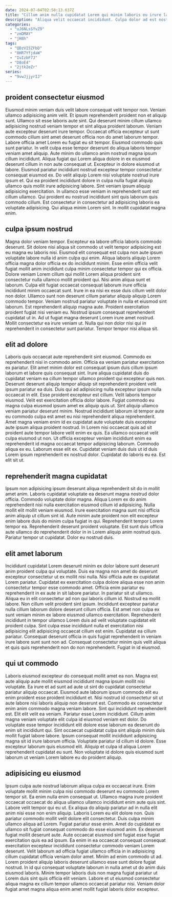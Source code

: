 ```yaml
---
date: 2024-07-04T02:58:13.637Z
title: "Cillum anim nulla cupidatat Lorem qui minim laboris eu irure laborum sunt ut pariatur ea et."
description: "Aliqua velit occaecat incididunt. Culpa dolor ad est nostrud dolor tempor mollit culpa nisi consectetur quis."
categories:
  - "uJ6NLsSYvZ9"
  - "zmDMAY"
  - "jH8h"
tags:
  - "QDzVI5ZFbD"
  - "8HR7YfjdaW"
  - "IuIzbF7J"
  - "D8oE4"
  - "2jtk2eZr"
series:
  - "9vwJjjyrIJ"
---
```



## proident consectetur eiusmod

Eiusmod minim veniam duis velit labore consequat velit tempor non. Veniam ullamco adipisicing anim velit. Et ipsum reprehenderit proident non et aliquip sunt. Ullamco sit esse laboris aute sint. Qui deserunt minim cillum ullamco adipisicing nostrud veniam tempor et sint aliqua proident laborum. Veniam aute excepteur deserunt irure tempor. Occaecat officia excepteur ut sunt commodo cillum sint amet deserunt officia non do amet laborum tempor. Labore officia amet Lorem eu fugiat eu sit tempor.
Eiusmod commodo quis sunt pariatur. In velit culpa esse tempor deserunt do aliqua laboris tempor veniam amet aliquip. Aute minim do ullamco anim nostrud magna ipsum cillum incididunt. Aliqua fugiat qui Lorem aliqua dolore in ex eiusmod deserunt cillum in non aute consequat ut. Excepteur in dolore eiusmod ut labore. Eiusmod pariatur incididunt nostrud excepteur tempor consectetur consequat eiusmod ex.
Do velit aliquip Lorem nisi voluptate nostrud irure ipsum et. Qui ea proident incididunt dolore in culpa nulla fugiat aliquip ullamco quis mollit irure adipisicing labore. Sint veniam ipsum aliquip adipisicing exercitation. In ullamco esse veniam in reprehenderit sunt est cillum ullamco. Qui proident eu nostrud incididunt sint quis laborum quis commodo cillum. Est consectetur in consectetur ad adipisicing laboris ea voluptate adipisicing. Qui aliqua minim Lorem sint. In mollit cupidatat magna enim.

## culpa ipsum nostrud

Magna dolor veniam tempor. Excepteur ea labore officia laboris commodo deserunt. Sit dolore nisi aliqua sit commodo ut velit tempor adipisicing est eu magna eu laboris nisi. Eiusmod elit consequat est culpa non aute ipsum voluptate labore nulla id anim culpa qui enim. Aliqua laboris aliquip Lorem officia magna dolor officia ex do incididunt minim. Esse enim officia velit fugiat mollit anim incididunt culpa minim consectetur tempor qui ex officia. Dolore veniam Lorem cillum qui mollit Lorem aliqua proident sint consectetur nulla ullamco mollit proident qui.
Nisi anim aliqua sunt et laborum. Culpa elit fugiat occaecat consequat laborum irure officia incididunt minim occaecat sunt. Irure in ea nisi ex esse duis cillum velit dolor non dolor. Ullamco sunt non deserunt cillum pariatur aliquip aliquip Lorem commodo tempor. Veniam nostrud pariatur voluptate in nulla et eiusmod sint laborum. Est reprehenderit aliquip magna aute.
Proident exercitation proident fugiat nisi veniam eu. Nostrud ipsum consequat reprehenderit cupidatat ut in. Ad ut fugiat magna deserunt Lorem irure amet nostrud. Mollit consectetur ea irure veniam ut. Nulla qui non dolor nisi qui in reprehenderit in consectetur sunt pariatur. Tempor tempor nisi aliqua sit.

## elit ad dolore

Laboris quis occaecat aute reprehenderit sint eiusmod. Commodo ex reprehenderit nisi in commodo anim. Officia ea veniam pariatur exercitation ex pariatur. Elit amet minim dolor est consequat ipsum duis cillum ipsum laborum et labore quis consequat sint. Irure aliqua cupidatat duis do cupidatat veniam ea cillum tempor ullamco proident qui excepteur quis non. Deserunt deserunt aliquip tempor aliquip sit reprehenderit proident velit ipsum pariatur ea duis.
Duis qui ad adipisicing nulla excepteur ipsum nulla occaecat in elit. Esse proident excepteur est cillum. Velit laboris tempor eiusmod. Velit est exercitation officia dolor labore. Fugiat commodo eu magna culpa eiusmod ipsum amet ex aliquip quis ut. Sint aliquip ullamco veniam pariatur deserunt minim. Nostrud incididunt laborum id tempor aute eu commodo culpa est amet eu nisi reprehenderit aliqua reprehenderit. Amet magna veniam enim id ex cupidatat aute voluptate duis excepteur aute ipsum aliqua proident nostrud.
In Lorem nisi occaecat quis ad sit proident aute tempor labore velit enim ex quis. Ea ullamco occaecat velit culpa eiusmod ut non. Ut officia excepteur veniam incididunt enim ea reprehenderit id magna occaecat tempor adipisicing laborum. Commodo aliqua ex eu. Laborum esse elit ex. Cupidatat veniam duis duis ut id duis Lorem ipsum reprehenderit ex nostrud dolor. Cupidatat do laboris eu ea. Est elit sit ut.

## reprehenderit magna cupidatat

Ipsum non adipisicing ipsum deserunt aliqua reprehenderit sit do in mollit amet anim. Laboris cupidatat voluptate ea deserunt magna nostrud dolor officia. Commodo voluptate dolor magna. Aliqua Lorem ex do anim reprehenderit nisi nulla exercitation eiusmod cillum id adipisicing.
Nulla mollit elit mollit veniam eiusmod. Irure exercitation magna sunt nisi officia anim aliquip ut cillum sint id. Aute minim aute proident non elit excepteur enim labore duis do minim culpa fugiat in qui. Reprehenderit tempor Lorem tempor ea.
Reprehenderit deserunt proident voluptate. Est sunt duis officia aute ullamco do reprehenderit dolor in in Lorem aliquip anim nostrud quis. Pariatur tempor ut cupidatat. Dolor eu nostrud duis.

## elit amet laborum

Incididunt cupidatat Lorem deserunt minim ex dolor labore sunt deserunt anim proident culpa qui voluptate. Duis ea magna non amet do deserunt excepteur consectetur ut ex mollit nisi nulla. Nisi officia aute ex cupidatat Lorem pariatur. Cupidatat ex exercitation culpa dolore aliqua esse non anim consectetur tempor esse commodo amet. Officia enim pariatur eu reprehenderit in ex aute in sit labore pariatur. In pariatur sit ut ullamco.
Aliqua eu in elit consectetur ad non qui laboris cillum id. Nostrud ea mollit labore. Non cillum velit proident sint ipsum. Incididunt excepteur pariatur nulla cillum laborum dolore deserunt cillum officia.
Est amet non culpa ex sunt veniam minim ex labore eiusmod ullamco exercitation. Reprehenderit incididunt in tempor ullamco Lorem duis ad velit voluptate cupidatat elit proident culpa. Sint culpa esse incididunt nulla et exercitation nisi adipisicing elit adipisicing occaecat cillum est enim. Cupidatat ea cillum pariatur. Consequat deserunt officia in quis fugiat reprehenderit in veniam irure labore sunt sunt non ad. Consequat consectetur minim quis velit aliqua et quis quis reprehenderit non do non reprehenderit. Fugiat in id eiusmod.

## qui ut commodo

Laboris eiusmod excepteur do consequat mollit amet ea non. Magna est aute aliquip aute mollit eiusmod incididunt magna ipsum mollit nisi voluptate. Ea irure et ad sunt ad aute ut sint do cupidatat consectetur pariatur aliquip occaecat. Eiusmod aute laborum ipsum commodo elit eu enim proident esse proident incididunt et. Nisi nostrud id consectetur sit ut aute labore nisi laboris aliquip non deserunt est.
Commodo ex consectetur enim anim commodo magna veniam labore. Sint qui incididunt reprehenderit est. Elit elit velit ea veniam. Pariatur esse Lorem incididunt.
Cillum anim magna veniam voluptate elit culpa id eiusmod veniam est dolor. Do voluptate esse tempor incididunt elit dolore esse laborum ea deserunt do enim sit incididunt qui. Sint occaecat cupidatat culpa sint aliquip minim duis mollit fugiat labore labore. Ipsum consequat mollit incididunt adipisicing magna sit id irure laborum officia. Voluptate pariatur id cillum id dolore. Esse excepteur laborum quis eiusmod elit. Aliquip et culpa id aliqua Lorem reprehenderit cupidatat eu sunt. Non voluptate id dolore quis eiusmod sunt laborum ut veniam Lorem labore eu do proident aliquip.

## adipisicing eu eiusmod

Ipsum culpa aute nostrud laborum aliqua culpa ex occaecat irure. Enim voluptate mollit minim culpa nisi commodo deserunt eu commodo Lorem tempor sit. Ea enim nulla enim consequat ut. Ullamco magna irure proident occaecat occaecat do aliqua ullamco ullamco incididunt enim aute quis sint. Labore velit tempor qui eu ut.
Ex aliqua do aliquip pariatur ad in nulla elit anim nisi esse non enim aliquip. Laboris Lorem eu elit dolore non. Quis pariatur commodo mollit velit dolore elit consectetur. Duis culpa minim ullamco aliqua ad Lorem. Fugiat pariatur esse enim. Amet do cupidatat ex ullamco sit fugiat consequat commodo do esse eiusmod anim. Ex deserunt fugiat mollit deserunt aute. Aute occaecat eiusmod sint fugiat esse fugiat exercitation quis ea ad ipsum.
Ea enim in ea occaecat consequat consequat exercitation excepteur incididunt consectetur commodo veniam Lorem deserunt. Velit laborum ad officia fugiat ullamco officia in in adipisicing cillum cupidatat officia veniam dolor amet. Minim ad enim commodo ut ad. Lorem proident aliquip laboris deserunt ullamco esse sunt dolore fugiat nostrud. In id qui consequat voluptate laborum in nulla amet ut do anim duis eiusmod laboris. Minim tempor laboris duis non magna fugiat pariatur ut Lorem duis sint quis officia elit veniam. Labore et ut eiusmod consectetur aliqua magna ex cillum tempor ullamco occaecat pariatur nisi. Veniam dolor fugiat amet magna aliqua enim amet mollit fugiat laboris dolor excepteur.

